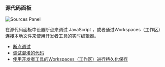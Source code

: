 ### 源代码面板

![Sources Panel](https://developers.google.cn/web/tools/chrome-devtools/images/panels/sources.png)

在源代码面板中设置断点来调试 JavaScript ，或者通过Workspaces（工作区）连接本地文件来使用开发者工具的实时编辑器。

- [断点调试](https://developers.google.cn/web/tools/chrome-devtools/javascript/add-breakpoints)
- [调试混淆的代码](https://developers.google.cn/web/tools/chrome-devtools/javascript/add-breakpoints)
- [使用开发者工具的Workspaces（工作区）进行持久化保存](https://developers.google.cn/web/tools/setup/setup-workflow)